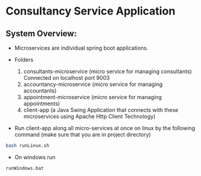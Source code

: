 # Consultancy Service Application

## System Overview:
- Microservices are individual spring boot applications.
- Folders 
	1. consultants-microservice (micro service for managing consultants) Connected on localhost port 9003
	1. accountancy-microservice (micro service for managing accountants)
	1. appointment-microservice (micro service for managing appointments)
	1. client-app (a Java Swing Application that connects with these microservices using Apache Http Client Technology)
	
- Run client-app along all micro-services at once on linux by the following command (make sure that you are in project directory)
``` bash
bash runLinux.sh
```
- On windows run
```
runWindows.bat
```
